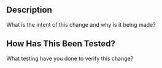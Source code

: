 ## Description
What is the intent of this change and why is it being made?

## How Has This Been Tested?
What testing have you done to verify this change?
